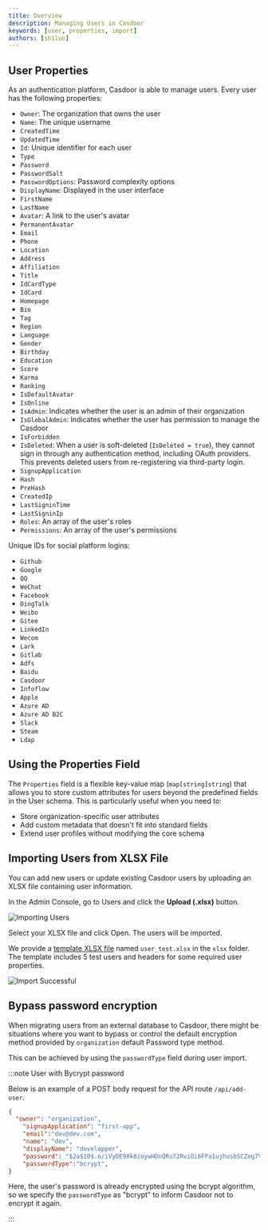 ```yaml
---
title: Overview
description: Managing Users in Casdoor
keywords: [user, properties, import]
authors: [sh1luo]
---
```


## User Properties

As an authentication platform, Casdoor is able to manage users. Every user has the following properties:

- `Owner`: The organization that owns the user
- `Name`: The unique username
- `CreatedTime`
- `UpdatedTime`
- `Id`: Unique identifier for each user
- `Type`
- `Password`
- `PasswordSalt`
- `PasswordOptions`: Password complexity options
- `DisplayName`: Displayed in the user interface
- `FirstName`
- `LastName`
- `Avatar`: A link to the user's avatar
- `PermanentAvatar`
- `Email`
- `Phone`
- `Location`
- `Address`
- `Affiliation`
- `Title`
- `IdCardType`
- `IdCard`
- `Homepage`
- `Bio`
- `Tag`
- `Region`
- `Language`
- `Gender`
- `Birthday`
- `Education`
- `Score`
- `Karma`
- `Ranking`
- `IsDefaultAvatar`
- `IsOnline`
- `IsAdmin`: Indicates whether the user is an admin of their organization
- `IsGlobalAdmin`: Indicates whether the user has permission to manage the Casdoor
- `IsForbidden`
- `IsDeleted`: When a user is soft-deleted (`IsDeleted = true`), they cannot sign in through any authentication method, including OAuth providers. This prevents deleted users from re-registering via third-party login.
- `SignupApplication`
- `Hash`
- `PreHash`
- `CreatedIp`
- `LastSigninTime`
- `LastSigninIp`
- `Roles`: An array of the user's roles
- `Permissions`: An array of the user's permissions

Unique IDs for social platform logins:

- `Github`
- `Google`
- `QQ`
- `WeChat`
- `Facebook`
- `DingTalk`
- `Weibo`
- `Gitee`
- `LinkedIn`
- `Wecom`
- `Lark`
- `Gitlab`
- `Adfs`
- `Baidu`
- `Casdoor`
- `Infoflow`
- `Apple`
- `Azure AD`
- `Azure AD B2C`
- `Slack`
- `Steam`
- `Ldap`

## Using the Properties Field

The `Properties` field is a flexible key-value map (`map[string]string`) that allows you to store custom attributes for users beyond the predefined fields in the User schema. This is particularly useful when you need to:

- Store organization-specific user attributes
- Add custom metadata that doesn't fit into standard fields
- Extend user profiles without modifying the core schema

## Importing Users from XLSX File

You can add new users or update existing Casdoor users by uploading an XLSX file containing user information.

In the Admin Console, go to Users and click the **Upload (.xlsx)** button.

![Importing Users](/img/user/import_users.png)

Select your XLSX file and click Open. The users will be imported.

We provide a [template XLSX file](https://github.com/casdoor/casdoor/blob/master/xlsx/user_test.xlsx) named `user_test.xlsx` in the `xlsx` folder. The template includes 5 test users and headers for some required user properties.

![Import Successful](/img/user/import_success.png)

## Bypass password encryption

When migrating users from an external database to Casdoor, there might be situations where you want to bypass or control the default encryption method provided by `organization` default Password type method.

This can be achieved by using the `passwordType` field during user import.

:::note User with Bycrypt password

Below is an example of a POST body request for the API route `/api/add-user`.

```json
{
  "owner": "organization",
    "signupApplication": "first-app",
    "email":"dev@dev.com",
    "name": "dev",
    "displayName": "developper",
    "password": "$2a$10$.o/iVyDE9Xk8ioywHDnQRu72RviOi6FPa1ujhusbSCZeg7VOa6MY6",
    "passwordType":"bcrypt",
}
```

Here, the user's password is already encrypted using the bcrypt algorithm, so we specify the `passwordType` as "bcrypt" to inform Casdoor not to encrypt it again.

:::
